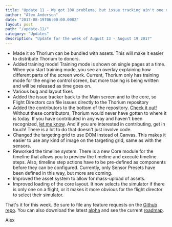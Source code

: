 ```yaml
---
title: "Update 11 - We got 100 problems, but issue tracking ain't one of them"
author: "Alex Anderson"
date: "2017-08-19T06:00:00.000Z"
layout: post
path: "/update-11/"
category: "Updates"
description: "Update for the week of August 13 - August 19 2017"
---
```


- Made it so Thorium can be bundled with assets. This will make it easier to distribute Thorium to donors.
- Added training mode! Training mode is shown on single pages at a time. When you start training mode, you see an overlay explaining how different parts of the screen work. Current, Thorium only has training mode for the engine control screen, but more traning is being written and will be released as time goes on.
- Various bug and layout fixes
- Added the issue tracker back to the Main screen and to the core, so Flight Directors can file issues directly to the Thorium repository
- Added the contributors to the bottom of the repository. [Check it out!](https://github.com/Thorium-Sim/thorium#contributors) Without these contributors, Thorium would never have gotten to where it is today. If you have contributed in any way and haven't been recognized, [let me know](https://github.com/Thorium-Sim/thorium/issues/new). And if you are interested in contributing, get in touch! There is a lot to do that doesn't just involve code.
- Changed the targeting grid to use DOM instead of Canvas. This makes it easier to use any kind of image on the targeting grid, same as with the sensors.
- Reworked the timeline system. There is a new Core module for the timeline that allows you to preview the timeline and execute timeline steps. Also, timeline step actions have to be pre-defined as components before they can be configured. Currently, only Sensor Presets have been defined in this way, but more are coming.
- Improved the asset system to allow for mass-upload of assets.
- Improved loading of the core layout. It now selects the simulator if there is only one on a flight, or it makes it more obvious for the flight director to select their simulator.

That's it for this week. Be sure to file any feature requests on the [Github repo](https://github.com/Thorium-Sim/thorium/issues). You can also download the latest [alpha](https://github.com/Thorium-Sim/thorium/releases) and see the current [roadmap](https://github.com/Thorium-Sim/thorium/projects/2).

Alex
